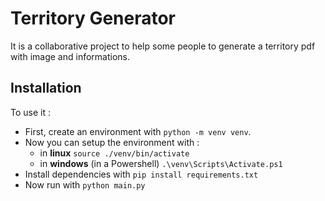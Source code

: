 # Territory Generator

It is a collaborative project to help some people to generate a territory pdf with image and informations.

## Installation

To use it :

- First, create an environment with `python -m venv venv`.
- Now you can setup the environment with :
    - in **linux** `source ./venv/bin/activate`
    - in **windows** (in a Powershell) `.\venv\Scripts\Activate.ps1`
- Install dependencies with `pip install requirements.txt`
- Now run with `python main.py`

